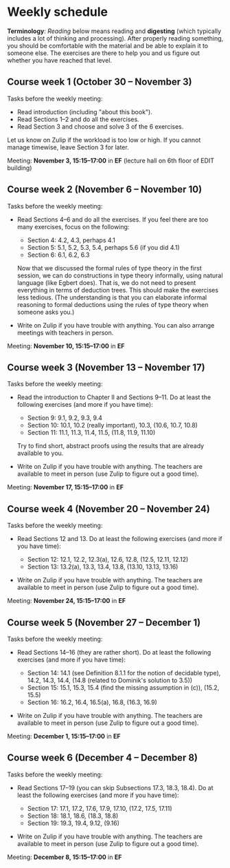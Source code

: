 # Weekly schedule

**Terminology**:
*Reading* below means reading and **digesting** (which typically includes a lot of thinking and processing).
After properly reading something, you should be comfortable with the material and be able to explain it to someone else.
The exercises are there to help you and us figure out whether you have reached that level.

## Course week 1 (October 30 – November 3)

Tasks before the weekly meeting:

* Read introduction (including "about this book").
* Read Sections 1–2 and do all the exercises.
* Read Section 3 and choose and solve 3 of the 6 exercises.

Let us know on Zulip if the workload is too low or high.
If you cannot manage timewise, leave Section 3 for later.

Meeting: **November 3, 15:15–17:00** in **EF** (lecture hall on 6th floor of EDIT building)

## Course week 2 (November 6 – November 10)

Tasks before the weekly meeting:

* Read Sections 4–6 and do all the exercises.
  If you feel there are too many exercises, focus on the following:
  - Section 4: 4.2, 4.3, perhaps 4.1
  - Section 5: 5.1, 5.2, 5.3, 5.4, perhaps 5.6 (if you did 4.1)
  - Section 6: 6.1, 6.2, 6.3

  Now that we discussed the formal rules of type theory in the first session, we can do constructions in type theory informally, using natural language (like Egbert does).
  That is, we do not need to present everything in terms of deduction trees.
  This should make the exercises less tedious.
  (The understanding is that you can elaborate informal reasoning to formal deductions using the rules of type theory when someone asks you.)

* Write on Zulip if you have trouble with anything.
  You can also arrange meetings with teachers in person.

Meeting: **November 10, 15:15–17:00** in **EF**

## Course week 3 (November 13 – November 17)

Tasks before the weekly meeting:

* Read the introduction to Chapter II and Sections 9–11.
  Do at least the following exercises (and more if you have time):
  - Section 9: 9.1, 9.2, 9.3, 9.4
  - Section 10: 10.1, 10.2 (really important), 10.3, (10.6, 10.7, 10.8)
  - Section 11: 11.1, 11.3, 11.4, 11.5, (11.8, 11.9, 11.10)

  Try to find short, abstract proofs using the results that are already available to you.

* Write on Zulip if you have trouble with anything.
  The teachers are available to meet in person (use Zulip to figure out a good time).

Meeting: **November 17, 15:15–17:00** in **EF**

## Course week 4 (November 20 – November 24)

Tasks before the weekly meeting:

* Read Sections 12 and 13.
  Do at least the following exercises (and more if you have time):
  - Section 12: 12.1, 12.2, 12.3(a), 12.6, 12.8, (12.5, 12.11, 12.12)
  - Section 13: 13.2(a), 13.3, 13.4, 13.8, (13.10, 13.13, 13.16)

* Write on Zulip if you have trouble with anything.
  The teachers are available to meet in person (use Zulip to figure out a good time).

Meeting: **November 24, 15:15–17:00** in **EF**

## Course week 5 (November 27 – December 1)

Tasks before the weekly meeting:

* Read Sections 14–16 (they are rather short).
  Do at least the following exercises (and more if you have time):
  - Section 14: 14.1 (see Definition 8.1.1 for the notion of decidable type), 14.2, 14.3, 14.4, (14.8 (related to Dominik's solution to 3.5))
  - Section 15: 15.1, 15.3, 15.4 (find the missing assumption in (c)), (15.2, 15.5)
  - Section 16: 16.2, 16.4, 16.5(a), 16.8, (16.3, 16.9)

* Write on Zulip if you have trouble with anything.
  The teachers are available to meet in person (use Zulip to figure out a good time).

Meeting: **December 1, 15:15–17:00** in **EF**

## Course week 6 (December 4 – December 8)

Tasks before the weekly meeting:

* Read Sections 17–19 (you can skip Subsections 17.3, 18.3, 18.4).
  Do at least the following exercises (and more if you have time):
  - Section 17: 17.1, 17.2, 17.6, 17.9, 17.10, (17.2, 17.5, 17.11)
  - Section 18: 18.1, 18.6, (18.3, 18.8)
  - Section 19: 19.3, 19.4, 9.12, (9.16)

* Write on Zulip if you have trouble with anything.
  The teachers are available to meet in person (use Zulip to figure out a good time).

Meeting: **December 8, 15:15–17:00** in **EF**
